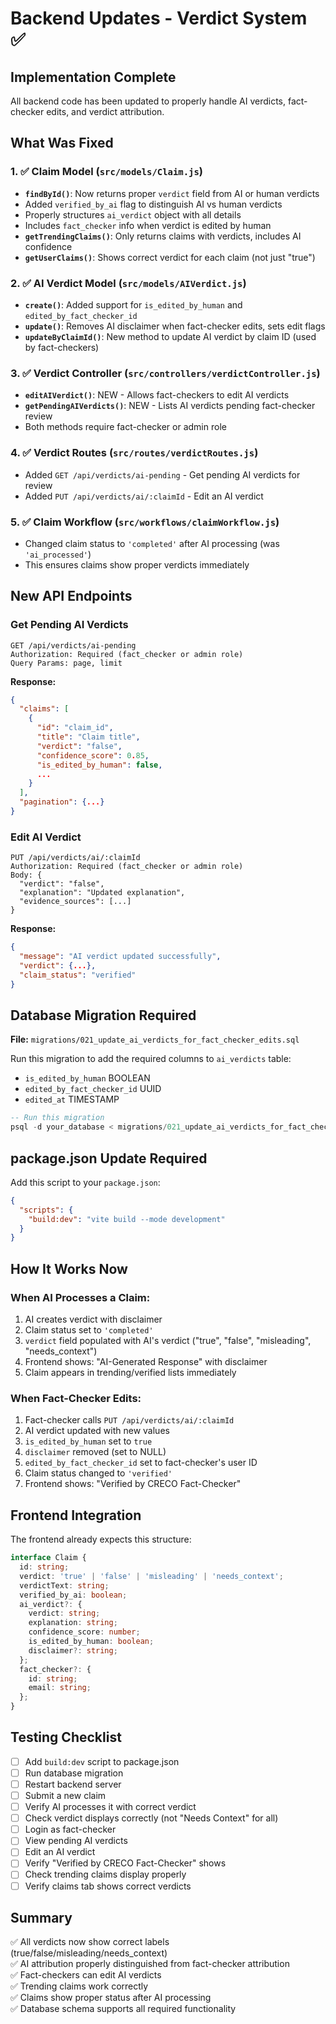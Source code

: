 # Backend Updates - Verdict System ✅

## Implementation Complete

All backend code has been updated to properly handle AI verdicts, fact-checker edits, and verdict attribution.

## What Was Fixed

### 1. ✅ Claim Model (`src/models/Claim.js`)
- **`findById()`**: Now returns proper `verdict` field from AI or human verdicts
- Added `verified_by_ai` flag to distinguish AI vs human verdicts
- Properly structures `ai_verdict` object with all details
- Includes `fact_checker` info when verdict is edited by human
- **`getTrendingClaims()`**: Only returns claims with verdicts, includes AI confidence
- **`getUserClaims()`**: Shows correct verdict for each claim (not just "true")

### 2. ✅ AI Verdict Model (`src/models/AIVerdict.js`)
- **`create()`**: Added support for `is_edited_by_human` and `edited_by_fact_checker_id`
- **`update()`**: Removes AI disclaimer when fact-checker edits, sets edit flags
- **`updateByClaimId()`**: New method to update AI verdict by claim ID (used by fact-checkers)

### 3. ✅ Verdict Controller (`src/controllers/verdictController.js`)
- **`editAIVerdict()`**: NEW - Allows fact-checkers to edit AI verdicts
- **`getPendingAIVerdicts()`**: NEW - Lists AI verdicts pending fact-checker review
- Both methods require fact-checker or admin role

### 4. ✅ Verdict Routes (`src/routes/verdictRoutes.js`)
- Added `GET /api/verdicts/ai-pending` - Get pending AI verdicts for review
- Added `PUT /api/verdicts/ai/:claimId` - Edit an AI verdict

### 5. ✅ Claim Workflow (`src/workflows/claimWorkflow.js`)
- Changed claim status to `'completed'` after AI processing (was `'ai_processed'`)
- This ensures claims show proper verdicts immediately

## New API Endpoints

### Get Pending AI Verdicts
```
GET /api/verdicts/ai-pending
Authorization: Required (fact_checker or admin role)
Query Params: page, limit
```

**Response:**
```json
{
  "claims": [
    {
      "id": "claim_id",
      "title": "Claim title",
      "verdict": "false",
      "confidence_score": 0.85,
      "is_edited_by_human": false,
      ...
    }
  ],
  "pagination": {...}
}
```

### Edit AI Verdict
```
PUT /api/verdicts/ai/:claimId
Authorization: Required (fact_checker or admin role)
Body: {
  "verdict": "false",
  "explanation": "Updated explanation",
  "evidence_sources": [...]
}
```

**Response:**
```json
{
  "message": "AI verdict updated successfully",
  "verdict": {...},
  "claim_status": "verified"
}
```

## Database Migration Required

**File:** `migrations/021_update_ai_verdicts_for_fact_checker_edits.sql`

Run this migration to add the required columns to `ai_verdicts` table:
- `is_edited_by_human` BOOLEAN
- `edited_by_fact_checker_id` UUID
- `edited_at` TIMESTAMP

```sql
-- Run this migration
psql -d your_database < migrations/021_update_ai_verdicts_for_fact_checker_edits.sql
```

## package.json Update Required

Add this script to your `package.json`:
```json
{
  "scripts": {
    "build:dev": "vite build --mode development"
  }
}
```

## How It Works Now

### When AI Processes a Claim:
1. AI creates verdict with disclaimer
2. Claim status set to `'completed'`
3. `verdict` field populated with AI's verdict ("true", "false", "misleading", "needs_context")
4. Frontend shows: "AI-Generated Response" with disclaimer
5. Claim appears in trending/verified lists immediately

### When Fact-Checker Edits:
1. Fact-checker calls `PUT /api/verdicts/ai/:claimId`
2. AI verdict updated with new values
3. `is_edited_by_human` set to `true`
4. `disclaimer` removed (set to NULL)
5. `edited_by_fact_checker_id` set to fact-checker's user ID
6. Claim status changed to `'verified'`
7. Frontend shows: "Verified by CRECO Fact-Checker"

## Frontend Integration

The frontend already expects this structure:

```typescript
interface Claim {
  id: string;
  verdict: 'true' | 'false' | 'misleading' | 'needs_context';
  verdictText: string;
  verified_by_ai: boolean;
  ai_verdict?: {
    verdict: string;
    explanation: string;
    confidence_score: number;
    is_edited_by_human: boolean;
    disclaimer?: string;
  };
  fact_checker?: {
    id: string;
    email: string;
  };
}
```

## Testing Checklist

- [ ] Add `build:dev` script to package.json
- [ ] Run database migration
- [ ] Restart backend server
- [ ] Submit a new claim
- [ ] Verify AI processes it with correct verdict
- [ ] Check verdict displays correctly (not "Needs Context" for all)
- [ ] Login as fact-checker
- [ ] View pending AI verdicts
- [ ] Edit an AI verdict
- [ ] Verify "Verified by CRECO Fact-Checker" shows
- [ ] Check trending claims display properly
- [ ] Verify claims tab shows correct verdicts

## Summary

✅ All verdicts now show correct labels (true/false/misleading/needs_context)  
✅ AI attribution properly distinguished from fact-checker attribution  
✅ Fact-checkers can edit AI verdicts  
✅ Trending claims work correctly  
✅ Claims show proper status after AI processing  
✅ Database schema supports all required functionality
